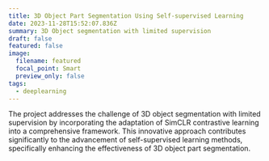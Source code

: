 ```yaml
---
title: 3D Object Part Segmentation Using Self-supervised Learning
date: 2023-11-28T15:52:07.836Z
summary: 3D Object segmentation with limited supervision
draft: false
featured: false
image:
  filename: featured
  focal_point: Smart
  preview_only: false
tags:
  - deeplearning
---
```

<!--StartFragment-->

The project addresses the challenge of 3D object segmentation with limited supervision by incorporating the adaptation of SimCLR contrastive learning into a comprehensive framework. This innovative approach contributes significantly to the advancement of self-supervised learning methods, specifically enhancing the effectiveness of 3D object part segmentation.

<!--EndFragment-->
